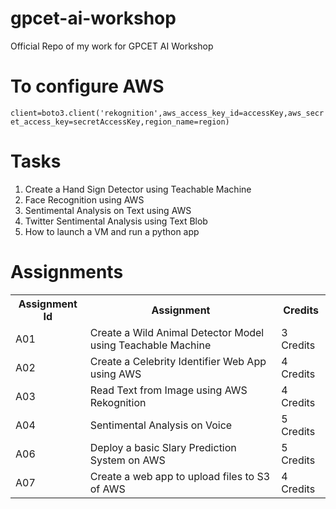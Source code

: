 # gpcet-ai-workshop
Official Repo of my work for GPCET AI Workshop

# To configure AWS
<code>client=boto3.client('rekognition',aws_access_key_id=accessKey,aws_secret_access_key=secretAccessKey,region_name=region)</code>

# Tasks
1. Create a Hand Sign Detector using Teachable Machine
2. Face Recognition using AWS
3. Sentimental Analysis on Text using AWS 
4. Twitter Sentimental Analysis using Text Blob
5. How to launch a VM and run a python app


# Assignments
<table>
  <tr>
    <th>Assignment Id</th>
    <th>Assignment</th>
    <th>Credits</th>
  </tr>
  <tr>
    <td>A01</td>
    <td>Create a Wild Animal Detector Model using Teachable Machine</td>
    <td>3 Credits</td>
  </tr>
  <tr>
    <td>A02</td>
    <td>Create a Celebrity Identifier Web App using AWS</td>
    <td>4 Credits</td>
  </tr>
  <tr>
    <td>A03</td>
    <td>Read Text from Image using AWS Rekognition</td>
    <td>4 Credits</td>
  </tr>
  <tr>
    <td>A04</td>
    <td>Sentimental Analysis on Voice</td>
    <td>5 Credits</td>
  </tr>
  <tr>
    <td>A06</td>
    <td>Deploy a basic Slary Prediction System on AWS</td>
    <td>5 Credits</td>
  </tr>
  <tr>
    <td>A07</td>
    <td>Create a web app to upload files to S3 of AWS</td>
    <td>4 Credits</td>
  </tr>
</table>
